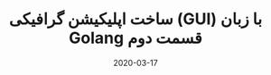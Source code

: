 ---
layout: post
title: ساخت اپلیکیشن گرافیکی (GUI) با زبان Golang قسمت دوم
date: 2020-03-17
description: اینجا قسمت دوم ماجراجویی هست و قراره که صفحات و پکیج های دیگه پروژه جامی رو با هم بررسی کنیم.
tags: golang
categories: golang
lang: persian
redirect: https://virgool.io/@mehrdad.dev/golang-gui-2-i0hyq9ruecwy
---